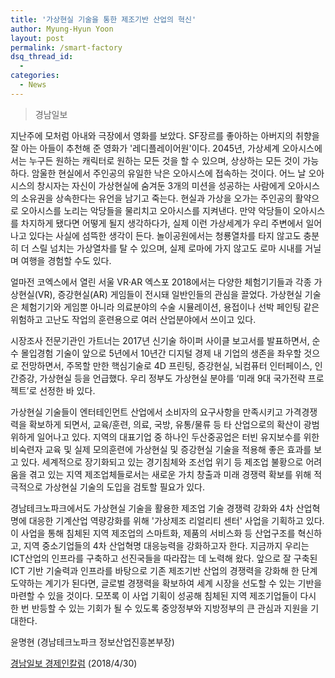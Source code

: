 ```yaml
---
title: '가상현실 기술을 통한 제조기반 산업의 혁신'
author: Myung-Hyun Yoon
layout: post
permalink: /smart-factory
dsq_thread_id:
  - 
categories:
  - News
---
```


> 경남일보 

지난주에 모처럼 아내와 극장에서 영화를 보았다. SF장르를 좋아하는 아버지의 취향을 잘 아는 아들이 추천해 준 영화가 '레디플레이어원'이다. <!--more-->
2045년, 가상세계 오아시스에서는 누구든 원하는 캐릭터로 원하는 모든 것을 할 수 있으며, 상상하는 모든 것이 가능하다. 
암울한 현실에서 주인공의 유일한 낙은 오아시스에 접속하는 것이다. 
어느 날 오아시스의 창시자는 자신이 가상현실에 숨겨둔 3개의 미션을 성공하는 사람에게 오아시스의 소유권을 상속한다는 유언을 남기고 죽는다. 
현실과 가상을 오가는 주인공의 활약으로 오아시스를 노리는 악당들을 물리치고 오아시스를 지켜낸다. 
만약 악당들이 오아시스를 차지하게 됐다면 어떻게 될지 생각하다가, 실제 이런 가상세계가 우리 주변에서 일어나고 있다는 사실에 섬뜩한 생각이 든다. 
놀이공원에서는 청룡열차를 타지 않고도 충분히 더 스릴 넘치는 가상열차를 탈 수 있으며, 실제 로마에 가지 않고도 로마 시내를 거닐며 여행을 경험할 수도 있다. 

얼마전 코엑스에서 열린 서울 VR·AR 엑스포 2018에서는 다양한 체험기기들과 각종 가상현실(VR), 증강현실(AR) 게임들이 전시돼 일반인들의 관심을 끌었다. 
가상현실 기술은 체험기기와 게임뿐 아니라 의료분야의 수술 시뮬레이션, 용접이나 선박 페인팅 같은 위험하고 고난도 작업의 훈련용으로 여러 산업분야에서 쓰이고 있다. 

시장조사 전문기관인 가트너는 2017년 신기술 하이퍼 사이클 보고서를 발표하면서, 순수 몰입경험 기술이 앞으로 5년에서 10년간 디지털 경제 내 기업의 생존을 좌우할 것으로 전망하면서, 
주목할 만한 핵심기술로 4D 프린팅, 증강현실, 뇌컴퓨터 인터페이스, 인간증강, 가상현실 등을 언급했다. 우리 정부도 가상현실 분야를 ‘미래 9대 국가전략 프로젝트’로 선정한 바 있다.

가상현실 기술들이 엔터테인먼트 산업에서 소비자의 요구사항을 만족시키고 가격경쟁력을 확보하게 되면서, 교육/훈련, 의료, 국방, 유통/물류 등 타 산업으로의 확산이 광범위하게 일어나고 있다. 
지역의 대표기업 중 하나인 두산중공업은 터빈 유지보수를 위한 비숙련자 교육 및 실제 모의훈련에 가상현실 및 증강현실 기술을 적용해 좋은 효과를 보고 있다. 
세계적으로 장기화되고 있는 경기침체와 조선업 위기 등 제조업 불황으로 어려움을 겪고 있는 지역 제조업체들로서는 새로운 가치 창출과 미래 경쟁력 확보를 위해 적극적으로 
가상현실 기술의 도입을 검토할 필요가 있다. 

경남테크노파크에서도 가상현실 기술을 활용한 제조업 기술 경쟁력 강화와 4차 산업혁명에 대응한 기계산업 역량강화를 위해 '가상제조 리얼리티 센터' 사업을 기획하고 있다. 
이 사업을 통해 침체된 지역 제조업의 스마트화, 제품의 서비스화 등 산업구조를 혁신하고, 지역 중소기업들의 4차 산업혁명 대응능력을 강화하고자 한다. 
지금까지 우리는 ICT산업의 인프라를 구축하고 선진국들을 따라잡는 데 노력해 왔다. 
앞으로 잘 구축된 ICT 기반 기술력과 인프라를 바탕으로 기존 제조기반 산업의 경쟁력을 강화해 한 단계 도약하는 계기가 된다면, 
글로벌 경쟁력을 확보하여 세계 시장을 선도할 수 있는 기반을 마련할 수 있을 것이다. 
모쪼록 이 사업 기획이 성공해 침체된 지역 제조기업들이 다시 한 번 반등할 수 있는 기회가 될 수 있도록 중앙정부와 지방정부의 큰 관심과 지원을 기대한다.

윤명현 (경남테크노파크 정보산업진흥본부장) 

[경남일보 경제인칼럼][1] (2018/4/30)

[1]: http://www.knnews.co.kr/news/articleView.php?idxno=1247983
